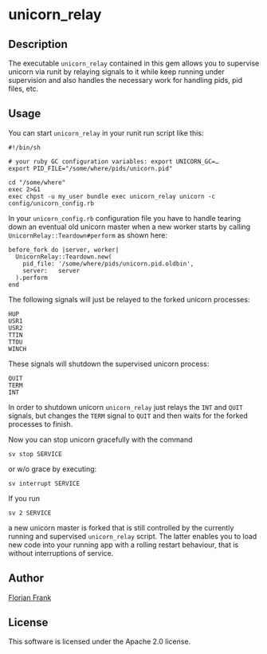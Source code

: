 # unicorn\_relay

## Description

The executable `unicorn_relay` contained in this gem allows you to supervise
unicorn via runit by relaying signals to it while keep running under
supervision and also handles the necessary work for handling pids, pid files,
etc.

## Usage

You can start `unicorn_relay` in your runit run script like this:

```
#!/bin/sh

# your ruby GC configuration variables: export UNICORN_GC=…
export PID_FILE="/some/where/pids/unicorn.pid"

cd "/some/where"
exec 2>&1
exec chpst -u my_user bundle exec unicorn_relay unicorn -c config/unicorn_config.rb
```

In your `unicorn_config.rb` configuration file you have to handle tearing down
an eventual old unicorn master when a new worker starts by calling
`UnicornRelay::Teardown#perform` as shown here:

```
before_fork do |server, worker|
  UnicornRelay::Teardown.new(
    pid_file: '/some/where/pids/unicorn.pid.oldbin',
    server:   server
  ).perform
end
```

The following signals will just be relayed to the forked unicorn processes:

```
HUP
USR1
USR2
TTIN
TTOU
WINCH
```

These signals will shutdown the supervised unicorn process:

```
QUIT
TERM
INT
```

In order to shutdown unicorn `unicorn_relay` just relays the `INT` and `QUIT`
signals, but changes the `TERM` signal to `QUIT` and then waits for the forked
processes to finish.

Now you can stop unicorn gracefully with the command 

```
sv stop SERVICE
```

or w/o grace by executing:

```
sv interrupt SERVICE
```

If you run

```
sv 2 SERVICE
```

a new unicorn master is forked that is still controlled by the currently
running and supervised `unicorn_relay` script. The latter enables you to load
new code into your running app with a rolling restart behaviour, that is
without interruptions of service.

## Author

[Florian Frank](mailto:flori@ping.de)

## License

This software is licensed under the Apache 2.0 license.

